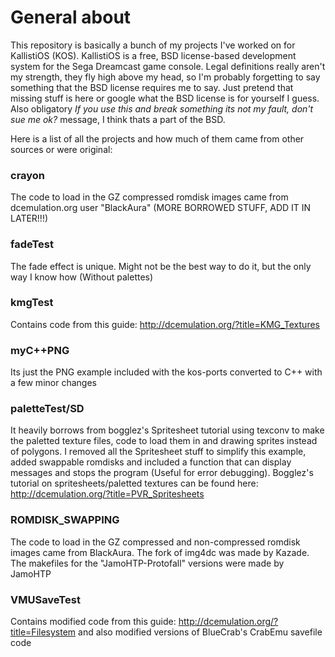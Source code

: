 # General about

This repository is basically a bunch of my projects I've worked on for KallistiOS (KOS). KallistiOS is a free, BSD license-based development system for the Sega Dreamcast game console. Legal definitions really aren't my strength, they fly high above my head, so I'm probably forgetting to say something that the BSD license requires me to say. Just pretend that missing stuff is here or google what the BSD license is for yourself I guess. Also obligatory *If you use this and break something its not my fault, don't sue me ok?* message, I think thats a part of the BSD.

Here is a list of all the projects and how much of them came from other sources or were original:

### crayon
The code to load in the GZ compressed romdisk images came from dcemulation.org user "BlackAura"
(MORE BORROWED STUFF, ADD IT IN LATER!!!)

### fadeTest
The fade effect is unique. Might not be the best way to do it, but the only way I know how (Without palettes)

### kmgTest
Contains code from this guide: http://dcemulation.org/?title=KMG_Textures

### myC++PNG
Its just the PNG example included with the kos-ports converted to C++ with a few minor changes

### paletteTest/SD
It heavily borrows from bogglez's Spritesheet tutorial using texconv to make the paletted texture files, code to load them in and drawing sprites instead of polygons. I removed all the Spritesheet stuff to simplify this example, added swappable romdisks and included a function that can display messages and stops the program (Useful for error debugging). Bogglez's tutorial on spritesheets/paletted textures can be found here: http://dcemulation.org/?title=PVR_Spritesheets

### ROMDISK_SWAPPING
The code to load in the GZ compressed and non-compressed romdisk images came from BlackAura. The fork of img4dc was made by Kazade. The makefiles for the "JamoHTP-Protofall" versions were made by JamoHTP

### VMUSaveTest
Contains modified code from this guide: http://dcemulation.org/?title=Filesystem
and also modified versions of BlueCrab's CrabEmu savefile code
